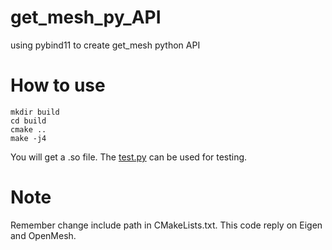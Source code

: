 # get_mesh_py_API
using pybind11 to create get_mesh python API

# How to use
```
mkdir build
cd build
cmake ..
make -j4
```
You will get a .so file.
The <a href='https://github.com/QianyiWu/get_mesh_py_API/blob/master/test.py'>test.py</a> can be used for testing.

# Note
Remember change include path in CMakeLists.txt. This code reply on Eigen and OpenMesh.

